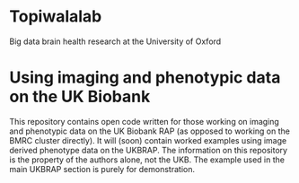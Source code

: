 # Topiwalalab
Big data brain health research at the University of Oxford

# Using imaging and phenotypic data on the UK Biobank
This repository contains open code written for those working on imaging and phenotypic data on the UK Biobank RAP (as opposed to working on the BMRC cluster directly).
It will (soon) contain worked examples using image derived phenotype data on the UKBRAP.
The information on this repository is the property of the authors alone, not the UKB. The example used in the main UKBRAP section is purely for demonstration.
